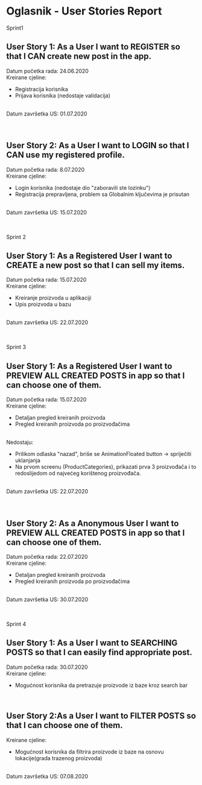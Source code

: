# Oglasnik - User Stories Report

Sprint1
## User Story 1: As a User I want to REGISTER so that I CAN create new post in the app.
Datum početka rada: 24.06.2020 <br> 
Kreirane cjeline: <ul><li>Registracija korisnika</li><li>Prijava korisnika (nedostaje validacija)</ul><br>
Datum završetka US: 01.07.2020<br><br><br>

## User Story 2: As a User I want to LOGIN so that I CAN use my registered profile.
Datum početka rada: 8.07.2020 <br> 
Kreirane cjeline: <ul><li>Login korisnika (nedostaje dio "zaboravili ste lozinku")</li><li>Registracija prepravljena, problem sa Globalnim ključevima je prisutan</ul><br>
Datum završetka US: 15.07.2020<br><br><br>

Sprint 2
## User Story 1: As a Registered User I want to CREATE a new post so that I can sell my items.
Datum početka rada: 15.07.2020 <br> 
Kreirane cjeline: <ul><li>Kreiranje proizvoda u aplikaciji</li><li>Upis proizvoda u bazu</li></ul><br>
Datum završetka US: 22.07.2020<br><br><br>

Sprint 3
## User Story 1: As a Registered User I want to PREVIEW ALL CREATED POSTS in app so that I can choose one of them.
Datum početka rada: 15.07.2020 <br> 
Kreirane cjeline: <ul><li>Detaljan pregled kreiranih proizvoda</li><li>Pregled kreiranih proizvoda po proizvođačima</li></ul><br>
Nedostaju: <ul><li>Prilikom odlaska "nazad", briše se AnimationFloated button -> spriječiti uklanjanja</li><li>Na prvom screenu (ProductCategories), prikazati prva 3 proizvođača i to redoslijedom od najvećeg korištenog proizvođača.</li></ul><br>
Datum završetka US: 22.07.2020<br><br><br>

## User Story 2: As a Anonymous User I want to PREVIEW ALL CREATED POSTS in app so that I can choose one of them.
Datum početka rada: 22.07.2020 <br>
Kreirane cjeline: <ul><li>Detaljan pregled kreiranih proizvoda</li><li>Pregled kreiranih proizvoda po proizvođačima</li></ul><br>
Datum završetka US: 30.07.2020<br><br><br>

Sprint 4
## User Story 1: As a User I want to SEARCHING POSTS so that I can easily find appropriate post.
Datum početka rada: 30.07.2020 <br>
Kreirane cjeline: <ul><li>Mogućnost korisnika da pretrazuje proizvode iz baze kroz search bar</li></ul><br>
## User Story 2:As a User I want to FILTER POSTS so that I can choose one of them.
Kreirane cjeline: <ul><li>Mogućnost korisnika da filtrira proizvode iz baze na osnovu lokacije(grada trazenog proizvoda)</li></ul><br>
Datum završetka US: 07.08.2020<br><br><br>


